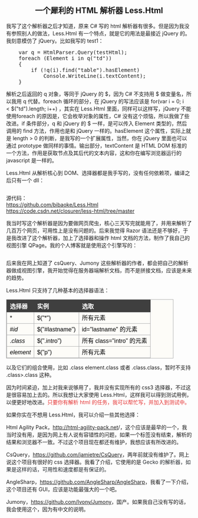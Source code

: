 <h2 align="center">
    一个犀利的 HTML 解析器 Less.Html
</h2>
<p align="left">
    我写了这个解析器之后才知道，原来 C# 写的 html 解析器有很多。但是因为我没有参照别人的做法，Less.Html 有一个特点，就是它的用法是最接近 jQuery 的。我刻意模仿了 jQuery。比如我写的 test1：
</p>
<pre class="brush:csharp">    var q = HtmlParser.Query(testHtml);
    foreach (Element i in q("td"))
    {
        if (!q(i).find("table").hasElement)
            Console.WriteLine(i.textContent);
    }
</pre>
<p align="left">
    解析之后返回的 q 对象，等同于 jQuery 的 $，因为 C# 不支持用 $ 做变量名，所以我用 q 代替。foreach 循环的部分，在 jQuery 的写法应该是 for(var i = 0; i &lt;&nbsp;$("td").length; i++) ，其实在 Less.Html 里面，同样可以这样写，jQuery 不能使用foreach 的原因是，它会枚举对象的属性，C# 没有这个烦恼，所以我做了些改进。if 条件部分，q 和 jQuery 的 $ 一样，是可以传入 Element 类型的，然后调用的 find 方法，作用也是和 jQuery 一样的。hasElement 这个属性，实际上就是 length &gt; 0 的判断，是我写的一个扩展属性，当然，你在 jQuery 里面也可以通过 prototype 做同样的事情。输出部分，textContent 是 HTML DOM 标准的一个方法，作用是获取节点及其后代的文本内容，这和你在编写浏览器运行的 javascript 是一样的。
</p>
<p align="left">
    Less.Html 从解析核心到 DOM、选择器都是我手写的，没有任何依赖项，编译之后只有一个 dll：
</p>
<p align="left">
    <img alt="" src="http://bibaoke.com/img/0HDawfRQu02dKLsw5_nouQ?auth=post" />
</p>
<p align="left">
    源代码：<br />
    <a href="https://github.com/bibaoke/Less.Html" target="_blank">https://github.com/bibaoke/Less.Html</a><br />
    <a href="https://code.csdn.net/closurer/less-html/tree/master" target="_blank">https://code.csdn.net/closurer/less-html/tree/master</a>
</p>
<p align="left">
    我当时写这个解析器是因为要做网页爬虫，核心三天写完就能用了，并用来解析了几百万个网页，可用性上是没有问题的。后来我觉得 Razor 语法还是不够好，于是我改进了这个解析器，加上了选择器和操作 html 文档的方法，制作了我自己的视图引擎 QPage。我的个人博客就是使用这个引擎写的：
</p>
<p align="left">
    <img alt="" src="http://bibaoke.com/img/fXRNW1C8B06PSAO73f0Sig?auth=post" />
</p>
<p align="left">
    后来我在网上知道了 csQuery、Jumony 这些解析器的作者，都会把自己的解析器做成视图引擎，我开始觉得在服务器端解析文档，而不是拼接文档，应该是未来的趋势。
</p>
<p align="left">
    Less.Html 只支持了几种基本的选择器语法：
</p>
<p align="left">
    <table cellpadding="5" style="margin:15px 0px 0px;padding:0px;border:1px solid #AAAAAA;border-collapse:collapse;width:90%;color:#000000;font-family:PingFangSC-Regular, Verdana, Arial, 微软雅黑, 宋体;font-size:16px;font-style:normal;font-weight:normal;text-align:left;background-color:#FDFCF8;">
        <tbody>
            <tr>
                <th style="border:1px solid #3F3F3F;vertical-align:baseline;background-color:#3F3F3F;text-align:left;color:#FFFFFF;">
                    选择器
                </th>
                <th style="border:1px solid #3F3F3F;vertical-align:baseline;background-color:#3F3F3F;text-align:left;color:#FFFFFF;">
                    实例
                </th>
                <th style="border:1px solid #3F3F3F;vertical-align:baseline;background-color:#3F3F3F;text-align:left;color:#FFFFFF;">
                    选取
                </th>
            </tr>
            <tr>
                <td style="border:1px solid #AAAAAA;vertical-align:text-top;">
                    *
                </td>
                <td style="border:1px solid #AAAAAA;vertical-align:text-top;">
                    $("*")
                </td>
                <td style="border:1px solid #AAAAAA;vertical-align:text-top;">
                    所有元素
                </td>
            </tr>
            <tr>
                <td style="border:1px solid #AAAAAA;vertical-align:text-top;">
                    #<i>id</i>
                </td>
                <td style="border:1px solid #AAAAAA;vertical-align:text-top;">
                    $("#lastname")
                </td>
                <td style="border:1px solid #AAAAAA;vertical-align:text-top;">
                    id="lastname" 的元素
                </td>
            </tr>
            <tr>
                <td style="border:1px solid #AAAAAA;vertical-align:text-top;">
                    .<i>class</i>
                </td>
                <td style="border:1px solid #AAAAAA;vertical-align:text-top;">
                    $(".intro")
                </td>
                <td style="border:1px solid #AAAAAA;vertical-align:text-top;">
                    所有 class="intro" 的元素
                </td>
            </tr>
            <tr>
                <td style="border:1px solid #AAAAAA;vertical-align:text-top;">
                    <i>element</i>
                </td>
                <td style="border:1px solid #AAAAAA;vertical-align:text-top;">
                    $("p")
                </td>
                <td style="border:1px solid #AAAAAA;vertical-align:text-top;">
                    所有元素
                </td>
            </tr>
        </tbody>
    </table>
</p>
<p align="left">
    以及它们的组合使用，比如 .class element.class 或者 .class.class，暂时不支持 .class&gt;.class 这种。
</p>
<p align="left">
    因为时间紧迫，加上对我来说够用了，我并没有实现所有的 css3 选择器，不过这是很容易加上去的。<span>所以我想让大家使用 Less.Html，这样我可以得到测试用例，以便更好地改进。<span style="color:#E53333;">只要你有解析 html 的任务，</span></span><span style="color:#E53333;">我可以帮忙写</span><span style="color:#E53333;">，并加入到测试中。</span>
</p>
<p align="left">
    如果你实在不想用&nbsp;Less.Html，我可以介绍一些其他选择：
</p>
<p align="left">
    Html Agility Pack，<a href="http://html-agility-pack.net/" target="_blank">http://html-agility-pack.net</a>/，这个应该是最早的一个，我当时没有用，是因为网上有人说有容错性的问题，如果一个标签没有结束，解析的结果和浏览器不一致。不过这个项目现在都还有维护，我想应该有所改进的。
</p>
<p align="left">
    <span id="__kindeditor_bookmark_start_68__"></span>CsQuery<span id="__kindeditor_bookmark_end_69__"></span>，<a href="https://github.com/jamietre/CsQuery" target="_blank">https://github.com/jamietre/CsQuery</a>，两年前就没有维护了。网上说这个项目有很好的 css 选择器。我看了介绍，它使用的是&nbsp;<span style="color:#24292E;font-family:-apple-system, BlinkMacSystemFont, " background-color:#ffffff;"="">Gecko 的解析器，如果是这样的话，可用性和速度都是有保证的。</span>
</p>
<p align="left">
    AngleSharp，<a href="https://github.com/AngleSharp/AngleSharp" target="_blank">https://github.com/AngleSharp/AngleSharp</a>，我看了一下介绍，这个项目还有 GUI，应该是功能最强大的一个吧。
</p>
<p align="left">
    <span>Ju</span><span>mony</span>，<a href="https://github.com/Ivony/Jumony" target="_blank">https://github.com/Ivony/Jumony</a>，国产。如果我自己没有写的话，我会使用这个，因为有中文的说明。
</p>